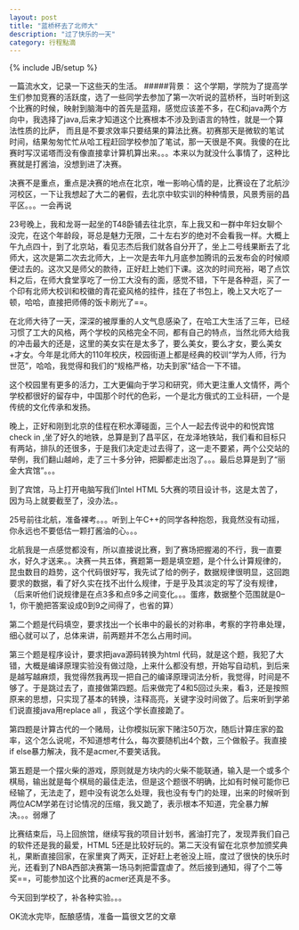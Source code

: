 ```yaml
---
layout: post
title: "蓝桥杯去了北师大"
description: "过了快乐的一天"
category: 行程點滴
---
```

{% include JB/setup %}

一篇流水文，记录一下这些天的生活。
#####背景：
这个学期，学院为了提高学生们参加竞赛的活跃度，选了一些同学去参加了第一次听说的蓝桥杯，当时听到这个比赛的时候，映射到脑海中的首先是蓝翔，感觉应该差不多，在C和java两个方向中，我选择了java,后来才知道这个比赛根本不涉及到语言的特性，就是一个算法性质的比萨， 而且是不要求效率只要结果的算法比赛。初赛那天是微软的笔试时间，结果匆匆忙忙从哈工程赶回学校参加了笔试，那一天很是不爽。我傻的在比赛时写汉诺塔而没有像直接拿计算机算出来。。。本来以为就没什么事情了，这种比赛就是打酱油，没想到进了决赛。

决赛不是重点，重点是决赛的地点在北京，唯一影响心情的是，比赛设在了北航沙河校区，一下让我想起了大二的暑假，去北京中软实训的种种情景，风景秀丽的昌平区。。。一会再说

23号晚上，我和龙哥一起坐的T48卧铺去往北京，车上我又和一群中年妇女聊个没完，在这个年龄段，哥总是魅力无限，二十左右岁的绝对不会看我一样。大概上午九点四十，到了北京站，看见志杰后我们就各自分开了，坐上二号线果断去了北师大，这次是第二次去北师大，上一次是去年九月底参加腾讯的云发布会的时候顺便过去的。这次又是师父的款待，正好赶上她们下课。这次的时间充裕，喝了点饮料之后，在师大食堂享吃了一份工大没有的面，感觉不错，下午是各种逛，买了一个印有北师大校训和校徽的青花瓷风格的挂件，挂在了书包上，晚上又大吃了一顿，哈哈，直接把师傅的饭卡刷光了==。

在北师大待了一天，深深的被厚重的人文气息感染了，在哈工大生活了三年，已经习惯了工大的风格，两个学校的风格完全不同，都有自己的特点，当然北师大给我的冲击最大的还是，这里的美女实在是太多了，要么美女，要么才女，要么美女+才女。今年是北师大的110年校庆，校园街道上都是经典的校训“学为人师，行为世范”，哈哈，我觉得和我们的“规格严格，功夫到家”结合一下不错。

这个校园里有更多的活力，工大更偏向于学习和研究，师大更注重人文情怀，两个学校都很好的留存中，中国那个时代的色彩，一个是北方俄式的工业科研，一个是传统的文化传承和发扬。

晚上，正好和刚到北京的佳程在积水潭碰面，三个人一起去传说中的和悦宾馆check in ,坐了好久的地铁，总算是到了昌平区，在龙泽地铁站，我们看和目标只有两站，排队的还很多，于是我们决定走过去得了，这一走不要紧，两个公交站的举例，我们翻山越岭，走了三十多分钟，把脚都走出泡了。。。最后总算是到了“丽金大宾馆”。。。

到了宾馆，马上打开电脑写我们Intel HTML 5大赛的项目设计书，这是太苦了，因为马上就要截至了，没办法。。

25号前往北航，准备裸考。。。听到上午C++的同学各种抱怨，我竟然没有动摇，你永远也不要低估一颗打酱油的心。。。

北航我是一点感觉都没有，所以直接说比赛，到了赛场把握渴的不行，我一直要水，好久才送来。。决赛一共五体，赛题第一题是填空题，是个什么计算规律的，昆虫数目的趋势，这个代码很好写，我先试了给的例子，数据规律很明显，这回跑要求的数据，看了好久实在找不出什么规律，于是乎及其淡定的写了没有规律，（后来听他们说规律是在点3多和点9多之间变化。。。蛋疼，数据整个范围就是0–1，你干脆把答案设成0到9之间得了，也省的算）

第二个题是代码填空，要求找出一个长串中的最长的对称串，考察的字符串处理，细心就可以了，总体来讲，前两题并不怎么占用时间。

第三个题是程序设计，要求把java源码转换为html 代码，就是这个题，我犯了大错，大概是编译原理实验没有做过隐，上来什么都没有想，开始写自动机，到后来是越写越麻烦，我觉得然我再现一把自己的编译原理词法分析，我觉得，时间是不够了。于是跳过去了，直接做第四题。后来做完了4和5回过头来，看3，还是按照原来的思想，只实现了基本的转换，注释高亮，关键字没时间做了。后来听到学弟们说直接java用replace all ，我这个学长直接跪了。

第四题是计算古代的一个赌局，让你模拟玩家下赌注50万次，随后计算庄家的盈率，这个怎么说呢，不知道想考什么，每次要随机出4个数，三个做骰子。我直接if else暴力解决，我不是acmer,不要笑话我。

第五题是一个摆火柴的游戏，原则就是方块内的火柴不能联通，输入是一个或多个棋局，输出就是每个棋局的最佳走法，但是这个题很不明确，比如有时候可能你已经输了，无法走了，题中没有说怎么处理，我也没有专门的处理，出来的时候听到两位ACM学弟在讨论情况的压缩，我又跪了，表示根本不知道，完全暴力解决。。。弱爆了

比赛结束后，马上回旅馆，继续写我的项目计划书，酱油打完了，发现弄我们自己的软件还是我的最爱，HTML 5还是比较好玩的。第二天没有留在北京参加颁奖典礼，果断直接回家，在家里爽了两天，正好赶上老爸没上班，度过了很快的快乐时光，还看到了NBA西部决赛第一场马刺把雷霆虐了。然后接到通知，得了个二等奖==，可能参加这个比赛的acmer还真是不多。

今天回到学校了，补各种实验。。。

OK流水完毕，酝酿感情，准备一篇很文艺的文章